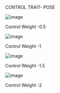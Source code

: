 CONTROL TRAIT- POSE

![image](https://github.com/Laghavi/Playground/assets/70020322/d57b0126-5904-40ac-9e22-b6999aec828a)

Control Weight -0.5

![image](https://github.com/Laghavi/Playground/assets/70020322/84217509-75d0-4880-8e7c-7c32e0a7107d)

Control Weight -1

![image](https://github.com/Laghavi/Playground/assets/70020322/716905ac-3440-4110-a861-b35281e6411a)

Control Weight -1.5

![image](https://github.com/Laghavi/Playground/assets/70020322/56a35368-2f37-4712-a0de-b1d76e1a1833)

Control Weight -2
